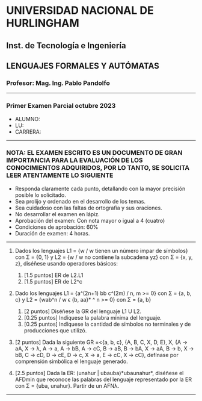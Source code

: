 # UNIVERSIDAD NACIONAL DE HURLINGHAM

## Inst. de Tecnología e Ingeniería

## LENGUAJES FORMALES Y AUTÓMATAS

### Profesor: Mag. Ing. Pablo Pandolfo

---

### Primer Examen Parcial octubre 2023

* ALUMNO:  
* LU:
* CARRERA:

---

### NOTA: EL EXAMEN ESCRITO ES UN DOCUMENTO DE GRAN IMPORTANCIA PARA LA EVALUACIÓN DE LOS CONOCIMIENTOS ADQUIRIDOS, POR LO TANTO, SE SOLICITA LEER ATENTAMENTE LO SIGUIENTE

* Responda claramente cada punto, detallando con la mayor precisión posible lo solicitado.
* Sea prolijo y ordenado en el desarrollo de los temas.
* Sea cuidadoso con las faltas de ortografía y sus oraciones.
* No desarrollar el examen en lápiz.
* Aprobación del examen: Con nota mayor o igual a 4 (cuatro)
* Condiciones de aprobación: 60%
* Duración de examen: 4 horas.

---

1. Dados los lenguajes L1 = {w / w tienen un número impar de símbolos} con Σ = {0, 1} y L2 = {w / w no contiene la subcadena yz} con Σ = {x, y, z}, diséñese usando operadores básicos:
    1. [1.5 puntos] ER de L2.L1
    1. [1.5 puntos] ER de L2^c

1. Dado los lenguajes L1 = {a^(2n+1) bb c^(2m) / n, m >= 0} con Σ = {a, b, c} y L2 = {wab^n / w ϵ {b, aa}* ^ n >= 0} con Σ = {a, b}
    1. [2 puntos] Diséñese la GR del lenguaje L1 U L2.
    1. [0.25 puntos] Indíquese la palabra mínima del lenguaje.
    1. [0.25 puntos] Indíquese la cantidad de símbolos no terminales y de producciones que utilizó.

1. [2 puntos] Dada la siguiente GR =<{a, b, c}, {A, B, C, X, D, E}, X, {A -> aA, X -> λ, A -> a, A -> bB, A -> cC, B -> aB, B -> bA, X -> aA, B -> b, X -> bB, C -> cD, D -> cE, D -> c, X -> a, E -> cC, X -> cC}, defínase por comprensión simbólica el lenguaje generado.

1. [2.5 puntos] Dada la ER: (unahur | ubauba)\*ubaunahur\*, diséñese el AFDmin que reconoce las palabras del lenguaje representado por la ER con Σ = {uba, unahur}. Partir de un AFNλ.

---
